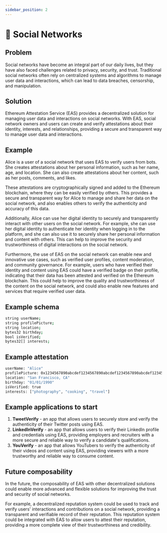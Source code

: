```yaml
---
sidebar_position: 2
---
```


# 💬 Social Networks

## Problem
Social networks have become an integral part of our daily lives, but they have also faced challenges related to privacy, security, and trust. Traditional social networks often rely on centralized systems and algorithms to manage user data and interactions, which can lead to data breaches, censorship, and manipulation.

## Solution
Ethereum Attestation Service (EAS) provides a decentralized solution for managing user data and interactions on social networks. With EAS, social network owners and users can create and verify attestations about their identity, interests, and relationships, providing a secure and transparent way to manage user data and interactions.


## Example
Alice is a user of a social network that uses EAS to verify users from bots. She creates attestations about her personal information, such as her name, age, and location. She can also create attestations about her content, such as her posts, comments, and likes.

These attestations are cryptographically signed and added to the Ethereum blockchain, where they can be easily verified by others. This provides a secure and transparent way for Alice to manage and share her data on the social network, and also enables others to verify the authenticity and accuracy of this data.

Additionally, Alice can use her digital identity to securely and transparently interact with other users on the social network. For example, she can use her digital identity to authenticate her identity when logging in to the platform, and she can also use it to securely share her personal information and content with others. This can help to improve the security and trustworthiness of digital interactions on the social network.

Furthermore, the use of EAS on the social network can enable new and innovative use cases, such as verified user profiles, content moderation, and community governance. For example, users who have verified their identity and content using EAS could have a verified badge on their profile, indicating that their data has been attested and verified on the Ethereum blockchain. This could help to improve the quality and trustworthiness of the content on the social network, and could also enable new features and services that require verified user data.


## Example schema 
``` bash
string userName;
string profilePicture;
string location;
bytes32 birthday;
bool isVerified;
bytes32[] interests;

```

## Example attestation
``` bash
userName: "Alice"
profilePicture: 0x1234567890abcdef1234567890abcdef1234567890abcdef1234567890abcdef
location: "San Francisco, CA"
birthday: "01/01/1990"
isVerified: true
interests: ["photography", "cooking", "travel"]

```

## Example applications to start
1. **TweetVerify** - an app that allows users to securely store and verify the authenticity of their Twitter posts using EAS.
2. **LinkedInVerify** - an app that allows users to verify their LinkedIn profile and credentials using EAS, providing employers and recruiters with a more secure and reliable way to verify a candidate's qualifications.
3. **YouVerify** - an app that allows YouTubers to verify the authenticity of their videos and content using EAS, providing viewers with a more trustworthy and reliable way to consume content.

## Future composability
In the future, the composability of EAS with other decentralized solutions could enable more advanced and flexible solutions for improving the trust and security of social networks.

For example, a decentralized reputation system could be used to track and verify users' interactions and contributions on a social network, providing a transparent and verifiable record of their reputation. This reputation system could be integrated with EAS to allow users to attest their reputation, providing a more complete view of their trustworthiness and credibility.



